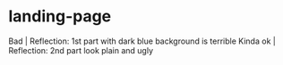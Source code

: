 # landing-page
Bad |
Reflection: 1st part with dark blue background is terrible
Kinda ok |
Reflection: 2nd part look plain and ugly 
